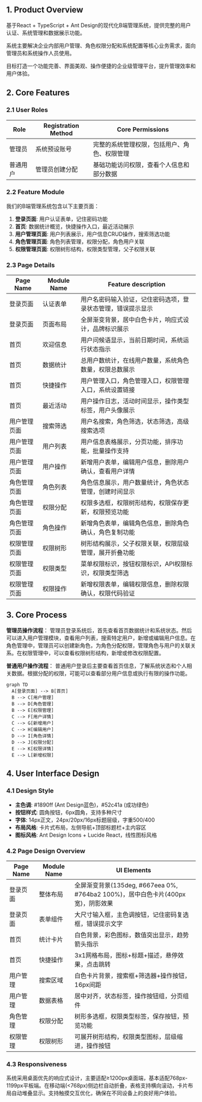 ## 1. Product Overview

基于React + TypeScript + Ant Design的现代化B端管理系统，提供完整的用户认证、系统管理和数据展示功能。

系统主要解决企业内部用户管理、角色权限分配和系统配置等核心业务需求，面向管理员和系统操作人员使用。

目标打造一个功能完善、界面美观、操作便捷的企业级管理平台，提升管理效率和用户体验。

## 2. Core Features

### 2.1 User Roles

| Role | Registration Method | Core Permissions |
|------|---------------------|------------------|
| 管理员 | 系统预设账号 | 完整的系统管理权限，包括用户、角色、权限管理 |
| 普通用户 | 管理员创建分配 | 基础功能访问权限，查看个人信息和部分数据 |

### 2.2 Feature Module

我们的B端管理系统包含以下主要页面：

1. **登录页面**: 用户认证表单，记住密码功能
2. **首页**: 数据统计概览，快捷操作入口，最近活动展示
3. **用户管理页面**: 用户列表展示，用户信息CRUD操作，搜索筛选功能
4. **角色管理页面**: 角色列表管理，权限分配，角色用户关联
5. **权限管理页面**: 权限树形结构，权限类型管理，父子权限关联

### 2.3 Page Details

| Page Name | Module Name | Feature description |
|-----------|-------------|---------------------|
| 登录页面 | 认证表单 | 用户名密码输入验证，记住密码选项，登录状态管理，错误提示显示 |
| 登录页面 | 页面布局 | 全屏渐变背景，居中白色卡片，响应式设计，品牌标识展示 |
| 首页 | 欢迎信息 | 用户问候语显示，当前日期时间，系统运行状态指示 |
| 首页 | 数据统计 | 总用户数统计，在线用户数量，系统角色数量，权限总数展示 |
| 首页 | 快捷操作 | 用户管理入口，角色管理入口，权限管理入口，系统设置链接 |
| 首页 | 最近活动 | 用户操作日志，活动时间显示，操作类型标签，用户头像展示 |
| 用户管理页面 | 搜索筛选 | 用户名搜索，角色筛选，状态筛选，高级搜索选项 |
| 用户管理页面 | 用户列表 | 用户信息表格展示，分页功能，排序功能，批量操作支持 |
| 用户管理页面 | 用户操作 | 新增用户表单，编辑用户信息，删除用户确认，查看用户详情 |
| 角色管理页面 | 角色列表 | 角色信息展示，用户数量统计，角色状态管理，创建时间显示 |
| 角色管理页面 | 权限分配 | 权限多选框，权限树形结构，权限保存更新，权限预览功能 |
| 角色管理页面 | 角色操作 | 新增角色表单，编辑角色信息，删除角色确认，角色复制功能 |
| 权限管理页面 | 权限树形 | 树形结构展示，父子权限关联，权限层级管理，展开折叠功能 |
| 权限管理页面 | 权限类型 | 菜单权限标识，按钮权限标识，API权限标识，权限类型筛选 |
| 权限管理页面 | 权限操作 | 新增权限表单，编辑权限信息，删除权限确认，权限代码验证 |

## 3. Core Process

**管理员操作流程**：
管理员登录系统后，首先查看首页数据统计和系统状态。然后可以进入用户管理模块，查看用户列表，搜索特定用户，新增或编辑用户信息。在角色管理中，管理员可以创建新角色，为角色分配权限，管理角色与用户的关联关系。在权限管理中，可以查看权限树形结构，新增或修改权限配置。

**普通用户操作流程**：
普通用户登录后主要查看首页信息，了解系统状态和个人相关数据。根据分配的权限，可能可以查看部分用户信息或执行有限的操作功能。

```mermaid
graph TD
  A[登录页面] --> B[首页]
  B --> C[用户管理]
  B --> D[角色管理]
  B --> E[权限管理]
  C --> F[用户详情]
  C --> G[新增用户]
  C --> H[编辑用户]
  D --> I[角色详情]
  D --> J[权限分配]
  E --> K[权限详情]
  E --> L[新增权限]
```

## 4. User Interface Design

### 4.1 Design Style

- **主色调**: #1890ff (Ant Design蓝色)，#52c41a (成功绿色)
- **按钮样式**: 圆角按钮，6px圆角，支持多种尺寸
- **字体**: 14px正文，24px/20px/16px标题层级，字重500/400
- **布局风格**: 卡片式布局，左侧导航+顶部标题栏+主内容区
- **图标风格**: Ant Design Icons + Lucide React，线性图标风格

### 4.2 Page Design Overview

| Page Name | Module Name | UI Elements |
|-----------|-------------|-------------|
| 登录页面 | 整体布局 | 全屏渐变背景(135deg, #667eea 0%, #764ba2 100%)，居中白色卡片(400px宽)，阴影效果 |
| 登录页面 | 表单组件 | 大尺寸输入框，主色调按钮，记住密码复选框，错误提示文字 |
| 首页 | 统计卡片 | 白色背景，彩色图标，数值突出显示，趋势箭头指示 |
| 首页 | 快捷操作 | 3x1网格布局，图标+标题+描述，悬停效果，点击跳转 |
| 用户管理 | 搜索区域 | 白色卡片背景，搜索框+筛选器+操作按钮，16px间距 |
| 用户管理 | 数据表格 | 居中对齐，状态标签，操作按钮组，分页组件 |
| 角色管理 | 权限分配 | 树形多选框，权限类型标签，保存按钮，预览功能 |
| 权限管理 | 权限树形 | 可展开树形结构，权限类型图标，层级缩进，操作按钮 |

### 4.3 Responsiveness

系统采用桌面优先的响应式设计，主要适配≥1200px桌面端，基本适配768px-1199px平板端。在移动端(<768px)侧边栏自动折叠，表格支持横向滚动，卡片布局自动堆叠显示。支持触摸交互优化，确保在不同设备上的良好用户体验。